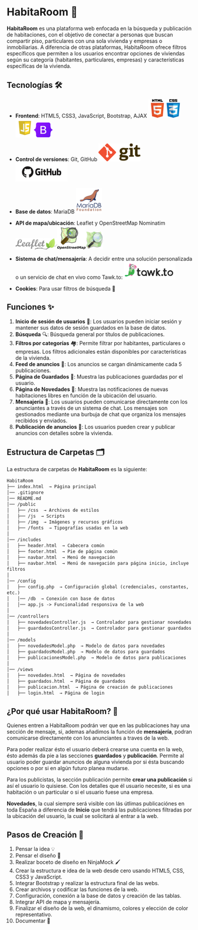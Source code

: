 # HabitaRoom 🏡

**HabitaRoom** es una plataforma web enfocada en la búsqueda y publicación de habitaciones, con el objetivo de conectar a personas que buscan compartir piso, particulares con una sola vivienda y empresas o inmobiliarias. A diferencia de otras plataformas, HabitaRoom ofrece filtros específicos que permiten a los usuarios encontrar opciones de viviendas según su categoría (habitantes, particulares, empresas) y características específicas de la vivienda.


## Tecnologías 🛠️

- **Frontend**: HTML5, CSS3, JavaScript, Bootstrap, AJAX
    ![HTML5](public/img/html5.png)![CSS3](public/img/css3.png)![JavaScript](public/img/javascript.png)![Bootstrap](public/img/bootstrap.png)


- **Control de versiones**: Git, GitHub
    ![Git](public/img/git.png)![GitHub](public/img/github.png)


- **Base de datos**: MariaDB
    ![MariaDB](public/img/mariadb.png)


- **API de mapa/ubicación**: Leaflet y OpenStreetMap Nominatim 
    ![Leaflet](public/img/leafletLogo.png)![OpenStreetMap Nominatim](public/img/OpenStreetMapLogo.png)![Nominatim](public/img/Nominatim.png)

- **Sistema de chat/mensajería**: 
    A decidir entre una solución personalizada o un servicio de chat en vivo como Tawk.to:
    ![Tawk.to](public/img/tawk.to.png)

- **Cookies**: Para usar filtros de búsqueda 🍪


## Funciones ✨

1. **Inicio de sesión de usuarios** 🔑: Los usuarios pueden iniciar sesión y mantener sus datos de sesión guardados en la base de datos.
2. **Búsqueda** 🔍: Búsqueda general por títulos de publicaciones.
3. **Filtros por categorías** 🏘️: Permite filtrar por habitantes, particulares o empresas. Los filtros adicionales están disponibles por características de la vivienda.
4. **Feed de anuncios** 📰: Los anuncios se cargan dinámicamente cada 5 publicaciones.
5. **Página de Guardados** 💾: Muestra las publicaciones guardadas por el usuario.
6. **Página de Novedades** 📢: Muestra las notificaciones de nuevas habitaciones libres en función de la ubicación del usuario.
7. **Mensajería** 💬: Los usuarios pueden comunicarse directamente con los anunciantes a través de un sistema de chat. Los mensajes son gestionados mediante una burbuja de chat que organiza los mensajes recibidos y enviados.
8. **Publicación de anuncios** 📣: Los usuarios pueden crear y publicar anuncios con detalles sobre la vivienda.

## Estructura de Carpetas 🗂️

La estructura de carpetas de **HabitaRoom** es la siguiente:

```
HabitaRoom
├── index.html  → Página principal  
│── .gitignore  
│── README.md  
│── /public  
│   ├── /css  → Archivos de estilos   
│   ├── /js  → Scripts   
│   ├── /img  → Imágenes y recursos gráficos  
│   ├── /fonts  → Tipografías usadas en la web  
│  
│── /includes  
│   ├── header.html  → Cabecera común  
│   ├── footer.html  → Pie de página común  
│   ├── navbar.html  → Menú de navegación  
│   ├── navbar.html  → Menú de navegación para página inicio, incluye filtros
│  
│── /config  
│   ├── config.php  → Configuración global (credenciales, constantes, etc.)  
│   │── /db  → Conexión con base de datos
│   │── app.js -> Funcionalidad responsiva de la web
│        
│── /controllers  
│   ├── novedadesController.js  → Controlador para gestionar novedades  
│   ├── guardadosController.js  → Controlador para gestionar guardados  
│  
│── /models  
│   ├── novedadesModel.php  → Modelo de datos para novedades  
│   ├── guardadosModel.php  → Modelo de datos para guardados  
│   ├── publicacionesModel.php  → Modelo de datos para publicaciones
│  
│── /views  
│   ├── novedades.html  → Página de novedades  
│   ├── guardados.html  → Página de guardados  
│   ├── publicacion.html  → Página de creación de publicaciones  
│   ├── login.html  → Página de login
```



## ¿Por qué usar HabitaRoom? 🤔

Quienes entren a HabitaRoom podrán ver que en las publicaciones hay una sección de mensaje, si, ademas añadimos la función de **mensajería**, podran comunicarse directamente con los anunciantes a traves de la web. 

Para poder realizar ésto el usuario deberá crearse una cuenta en la web, ésto además da pie a las secciones **guardados** y  **publicación**. Permite al usuario poder guardar anuncios de alguna vivienda por si ésta buscando opciones o por si en algún futuro planea mudarse.

Para los publicistas, la sección publicación permite **crear una publicación** si así el usuario lo quisiese. Con los detalles que él usuario necesite, si es una habitación o un particular o si el usuario fuese una empresa.

**Novedades**, la cual siempre será visible con lás útlimas publicaciónes en toda España a diferencia de **Inicio** que tendrá las publicaciones filtradas por la ubicación del usuario, la cual se solicitará al entrar a la web.


## Pasos de Creación 🔨

1. Pensar la idea 💡
2. Pensar el diseño 🎨
3. Realizar boceto de diseño en NinjaMock 🖌️
4. Crear la estructura e idea de la web desde cero usando HTML5, CSS, CSS3 y JavaScript.
5. Integrar Bootstrap y realizar la estructura final de las webs.
6. Crear archivos y codificar las funciones de la web.
7. Configuración, conexión a la base de datos y creación de las tablas.
8. Integrar API de mapa y mensajería.
9. Finalizar el diseño de la web, el dinamismo, colores y elección de color representativo.
10. Documentar 📝

